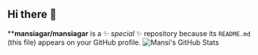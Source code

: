 ## Hi there 👋

<!--
**mansiagar/mansiagar** is a ✨ _special_ ✨ repository because its `README.md` (this file) appears on your GitHub profile.

Here are some ideas to get you started:

- 🔭 I’m currently working on ...
- 🌱 I’m currently learning ...
- 👯 I’m looking to collaborate on ...
- 🤔 I’m looking for help with ...
- 💬 Ask me about ...
- 📫 How to reach me: ...
- 😄 Pronouns: ...
- ⚡ Fun fact: ...
-->
****mansiagar/mansiagar** is a ✨ _special_ ✨ repository because its `README.md` (this file) appears on your GitHub profile.
![Mansi's GitHub Stats](https://github-readme-stats.vercel.app/api?username=mansiagar&show_icons=true&theme=radical)
